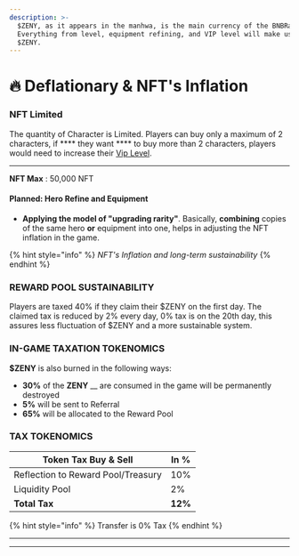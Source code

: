 ```yaml
---
description: >-
  $ZENY, as it appears in the manhwa, is the main currency of the BNBRagnarok.
  Everything from level, equipment refining, and VIP level will make use of
  $ZENY.
---
```


# 🔥 Deflationary & NFT's Inflation

### **NFT Limited**

The quantity of Character is Limited. Players can buy only a maximum of 2 characters, if **** they want **** to buy more than 2 characters, players would need to increase their [Vip Level](../bnbragnarok-guide/recruit-hero-nft/vip-system-upgrade.md#benefits-received-of-each-vip-level).

****

**NFT Max** : 50,000 NFT

#### Planned: Hero Refine and Equipment&#x20;

* **Applying the model of "upgrading rarity"**. Basically, **combining** copies of the same hero **or** equipment into one, helps in adjusting the NFT inflation in the game.

{% hint style="info" %}
_NFT's Inflation and long-term sustainability_
{% endhint %}

### REWARD POOL SUSTAINABILITY

Players are taxed 40% if they claim their $ZENY on the first day. The claimed tax is reduced by 2% every day, 0% tax is on the 20th day, this assures less fluctuation of $ZENY and a more sustainable system.

### IN-GAME TAXATION TOKENOMICS

**$ZENY** is also burned in the following ways:

* **30%** of the **ZENY** __ are consumed in the game will be permanently destroyed
* **5%** will be sent to Referral
* **65%** will be allocated to the Reward Pool

### TAX TOKENOMICS

| Token Tax Buy & Sell               | In %    |
| ---------------------------------- | ------- |
| Reflection to Reward Pool/Treasury | 10%     |
| Liquidity Pool                     | 2%      |
| **Total Tax**                      | **12%** |

{% hint style="info" %}
Transfer is 0% Tax
{% endhint %}

****

****

